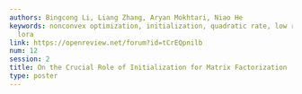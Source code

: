 ```yaml
---
authors: Bingcong Li, Liang Zhang, Aryan Mokhtari, Niao He
keywords: nonconvex optimization, initialization, quadratic rate, low rank adapter,
  lora
link: https://openreview.net/forum?id=tCrEQpnilb
num: 12
session: 2
title: On the Crucial Role of Initialization for Matrix Factorization
type: poster
---
```

